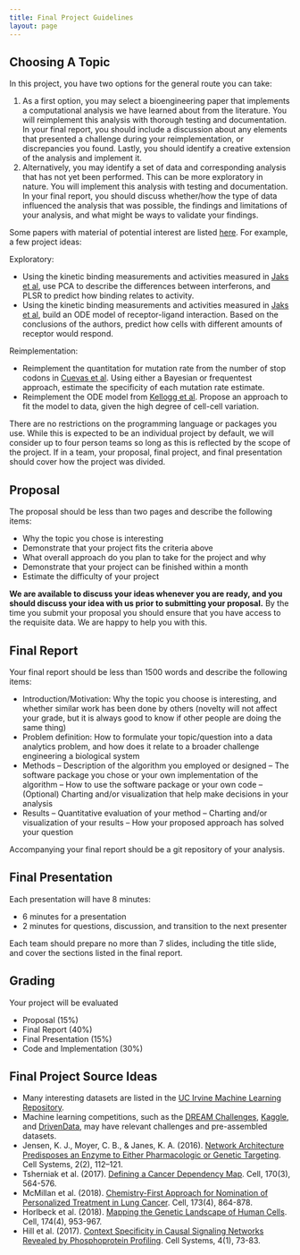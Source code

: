 ```yaml
---
title: Final Project Guidelines
layout: page
---
```


## Choosing A Topic

In this project, you have two options for the general route you can take:

1. As a first option, you may select a bioengineering paper that implements a computational analysis we have learned about from the literature. You will reimplement this analysis with thorough testing and documentation. In your final report, you should include a discussion about any elements that presented a challenge during your reimplementation, or discrepancies you found. Lastly, you should identify a creative extension of the analysis and implement it.
2. Alternatively, you may identify a set of data and corresponding analysis that has not yet been performed. This can be more exploratory in nature. You will implement this analysis with testing and documentation. In your final report, you should discuss whether/how the type of data influenced the analysis that was possible, the findings and limitations of your analysis, and what might be ways to validate your findings.

Some papers with material of potential interest are listed [here](#final-project-source-ideas). For example, a few project ideas:

Exploratory:
- Using the kinetic binding measurements and activities measured in [Jaks et al](http://doi.org/10.1016/j.jmb.2006.11.053), use PCA to describe the differences between interferons, and PLSR to predict how binding relates to activity.
- Using the kinetic binding measurements and activities measured in [Jaks et al](http://doi.org/10.1016/j.jmb.2006.11.053), build an ODE model of receptor-ligand interaction. Based on the conclusions of the authors, predict how cells with different amounts of receptor would respond.

Reimplementation:
- Reimplement the quantitation for mutation rate from the number of stop codons in [Cuevas et al](http://journals.plos.org/plosbiology/article?id=10.1371/journal.pbio.1002251#pbio.1002251.s011). Using either a Bayesian or frequentest approach, estimate the specificity of each mutation rate estimate.
- Reimplement the ODE model from [Kellogg et al](http://www.sciencedirect.com/science/article/pii/S2211124717303595?via%3Dihub). Propose an approach to fit the model to data, given the high degree of cell-cell variation.

There are no restrictions on the programming language or packages you use. While this is expected to be an individual project by default, we will consider up to four person teams so long as this is reflected by the scope of the project. If in a team, your proposal, final project, and final presentation should cover how the project was divided.

## Proposal

The proposal should be less than two pages and describe the following items:

- Why the topic you chose is interesting
- Demonstrate that your project fits the criteria above
- What overall approach do you plan to take for the project and why
- Demonstrate that your project can be finished within a month
- Estimate the difficulty of your project

**We are available to discuss your ideas whenever you are ready, and you should discuss your idea with us prior to submitting your proposal.** By the time you submit your proposal you should ensure that you have access to the requisite data. We are happy to help you with this.

## Final Report

Your final report should be less than 1500 words and describe the following items:

- Introduction/Motivation: Why the topic you choose is interesting, and whether similar work has been done by others (novelty will not affect your grade, but it is always good to know if other people are doing the same thing)
- Problem definition: How to formulate your topic/question into a data analytics problem, and how does it relate to a broader challenge engineering a biological system
- Methods
    – Description of the algorithm you employed or designed
    – The software package you chose or your own implementation of the algorithm
    – How to use the software package or your own code
    – (Optional) Charting and/or visualization that help make decisions in your analysis
- Results
    – Quantitative evaluation of your method
    – Charting and/or visualization of your results
    – How your proposed approach has solved your question

Accompanying your final report should be a git repository of your analysis.

## Final Presentation

Each presentation will have 8 minutes:
- 6 minutes for a presentation
- 2 minutes for questions, discussion, and transition to the next presenter

Each team should prepare no more than 7 slides, including the title slide, and cover the sections listed in the final report.

## Grading

Your project will be evaluated 

- Proposal (15%)
- Final Report (40%)
- Final Presentation (15%)
- Code and Implementation (30%)

## Final Project Source Ideas

- Many interesting datasets are listed in the [UC Irvine Machine Learning Repository](http://archive.ics.uci.edu/ml/).
- Machine learning competitions, such as the [DREAM Challenges](http://dreamchallenges.org), [Kaggle](https://www.kaggle.com), and [DrivenData](https://www.drivendata.org), may have relevant challenges and pre-assembled datasets.
- Jensen, K. J., Moyer, C. B., & Janes, K. A. (2016). [Network Architecture Predisposes an Enzyme to Either Pharmacologic or Genetic Targeting](http://doi.org/10.1016/j.cels.2016.01.012). Cell Systems, 2(2), 112–121. 
- Tsherniak et al. (2017). [Defining a Cancer Dependency Map](http://www.sciencedirect.com/science/article/pii/S0092867417306517). Cell, 170(3), 564-576.
- McMillan et al. (2018). [Chemistry-First Approach for Nomination of Personalized Treatment in Lung Cancer](http://www.sciencedirect.com/science/article/pii/S0092867418303088). Cell, 173(4), 864-878.
- Horlbeck et al. (2018). [Mapping the Genetic Landscape of Human Cells](http://www.sciencedirect.com/science/article/pii/S0092867418307359). Cell, 174(4), 953-967.
- Hill et al. (2017). [Context Specificity in Causal Signaling Networks Revealed by Phosphoprotein Profiling](http://www.sciencedirect.com/science/article/pii/S2405471216304082). Cell Systems, 4(1), 73-83.
